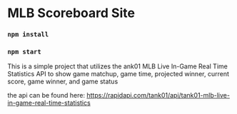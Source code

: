 # MLB Scoreboard Site

### `npm install`
### `npm start`

This is a simple project that utilizes the ank01 MLB Live In-Game Real Time Statistics API to show game matchup, game time, projected winner, current score, game winner, and game status

the api can be found here: https://rapidapi.com/tank01/api/tank01-mlb-live-in-game-real-time-statistics
